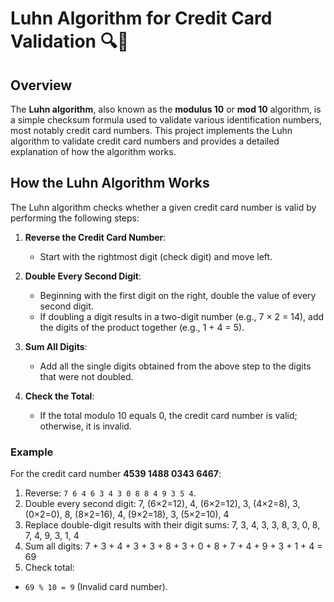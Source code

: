 # Luhn Algorithm for Credit Card Validation 🔍🧮

## Overview
The **Luhn algorithm**, also known as the **modulus 10** or **mod 10** algorithm, is a simple checksum formula used to validate various identification numbers, most notably credit card numbers. This project implements the Luhn algorithm to validate credit card numbers and provides a detailed explanation of how the algorithm works.

## How the Luhn Algorithm Works
The Luhn algorithm checks whether a given credit card number is valid by performing the following steps:

1. **Reverse the Credit Card Number**:
   - Start with the rightmost digit (check digit) and move left.
   
2. **Double Every Second Digit**:
   - Beginning with the first digit on the right, double the value of every second digit.
   - If doubling a digit results in a two-digit number (e.g., 7 × 2 = 14), add the digits of the product together (e.g., 1 + 4 = 5).

3. **Sum All Digits**:
   - Add all the single digits obtained from the above step to the digits that were not doubled.

4. **Check the Total**:
   - If the total modulo 10 equals 0, the credit card number is valid; otherwise, it is invalid.

### Example
For the credit card number **4539 1488 0343 6467**:
1. Reverse: `7 6 4 6 3 4 3 0 8 8 4 9 3 5 4`.
2. Double every second digit: 7, (6×2=12), 4, (6×2=12), 3, (4×2=8), 3, (0×2=0), 8, (8×2=16), 4, (9×2=18), 3, (5×2=10), 4
3. Replace double-digit results with their digit sums: 7, 3, 4, 3, 3, 8, 3, 0, 8, 7, 4, 9, 3, 1, 4
4. Sum all digits: 7 + 3 + 4 + 3 + 3 + 8 + 3 + 0 + 8 + 7 + 4 + 9 + 3 + 1 + 4 = 69
5. Check total:
- `69 % 10 = 9` (Invalid card number).
